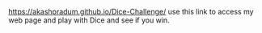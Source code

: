 https://akashpradum.github.io/Dice-Challenge/ use this link to access my web page and play with Dice and see if you win.

